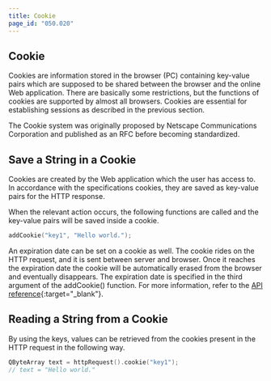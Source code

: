 ```yaml
---
title: Cookie
page_id: "050.020"
---
```


## Cookie

Cookies are information stored in the browser (PC) containing key-value pairs which are supposed to be shared between the browser and the online Web application. There are basically some restrictions, but the functions of cookies are supported by almost all browsers. Cookies are essential for establishing sessions as described in the previous section.

The Cookie system was originally proposed by Netscape Communications Corporation and published as an RFC before becoming standardized.
 
## Save a String in a Cookie

Cookies are created by the Web application which the user has access to. In accordance with the specifications cookies, they are saved as key-value pairs for the HTTP response.

When the relevant action occurs, the following functions are called and the key-value pairs will be saved inside a cookie.

```c++
addCookie("key1", "Hello world.");
```

An expiration date can be set on a cookie as well. The cookie rides on the HTTP request, and it is sent between server and browser. Once it reaches the expiration date the cookie will be automatically erased from the browser and eventually disappears. The expiration date is specified in the third argument of the addCookie() function. For more information, refer to the [API reference](http://treefrogframework.org/tf_doxygen/classes.html){:target="_blank"}.
 
## Reading a String from a Cookie

By using the keys, values can be retrieved from the cookies present in the HTTP request in the following way.

```c++
QByteArray text = httpRequest().cookie("key1");
// text = "Hello world."
```
